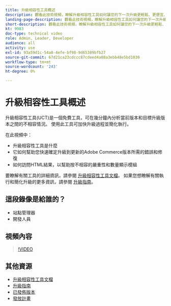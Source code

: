 ```yaml
---
title: 升級相容性工具概述
description: 觀看此技術視頻，瞭解升級相容性工具如何讓您的下一次升級更輕鬆、更便宜、更快。
landing-page-description: 觀看此技術視頻，瞭解升級相容性工具如何讓您的下一次升級更輕鬆、更便宜、更快。
short-description: 觀看此技術視頻，瞭解升級相容性工具如何讓您的下一次升級更輕鬆、更便宜、更快。
kt: 9983
doc-type: technical video
role: Admin, Leader, Developer
audience: all
activity: use
exl-id: 93a59d1c-54a8-4efe-bf98-9d65389bfb27
source-git-commit: 67d21ca23cdccc87cdeed4a08a3ebb48e5bd1030
workflow-type: tm+mt
source-wordcount: '243'
ht-degree: 0%

---
```


# 升級相容性工具概述

升級相容性工具(UCT)是一個免費工具，可在幾分鐘內分析當前版本和目標升級版本之間的不相容情況。 使用此工具可加快升級過程並簡化執行。

在此視頻中：

- 升級相容性工具是什麼
- 它如何幫助您快速確定升級到更新的Adobe Commerce版本所需的錯誤和修復
- 如何訪問HTML結果，以幫助按不相容的嚴重性和數量顯示模組

要瞭解有關工具的詳細資訊，請參閱 [升級相容性工具文檔](https://experienceleague.adobe.com/docs/commerce-operations/upgrade-guide/upgrade-compatibility-tool/overview.html?lang=en)。 如果您想瞭解有關執行和簡化升級的更多資訊，請參閱 [升級指南](https://experienceleague.adobe.com/docs/commerce-operations/upgrade-guide/overview.html)。

## 這段錄像是給誰的？

- 站點管理器
- 開發人員

## 視頻內容

>[!VIDEO](https://video.tv.adobe.com/v/341245?quality=12&learn=on)

## 其他資源

- [升級相容性工具文檔](https://experienceleague.adobe.com/docs/commerce-operations/upgrade-guide/upgrade-compatibility-tool/overview.html?lang=en)
- [升級指南](https://experienceleague.adobe.com/docs/commerce-operations/upgrade-guide/overview.html)
- [已發佈版本](https://experienceleague.adobe.com/docs/commerce-operations/release/versions.html)
- [發放計畫](https://experienceleague.adobe.com/docs/commerce-operations/release/planning/schedule.html)

